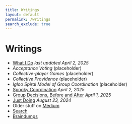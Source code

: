 ```yaml
---
title: Writings
layout: default
permalink: /writings
search_exclude: true
---
```


# Writings

* [What I Do](/writings/what-i-do) _last updated April 2, 2025_
* _Acceptance Voting_ (placeholder)
* _Collective-player Games_ (placeholder)
* _Collective Providence_ (placeholder)
* _Igloo Spiral Model of Group Coordination_ (placeholder)
* [Spooky Coordination](/writings/spooky-coordination) _April 2, 2025_
* [Group Decisions, Before and After](/writings/group-decisions-before-and-after) _April 1, 2025_
* [Just Doing](/writings/just-doing) _August 23, 2024_
* Older stuff on [Medium](https://medium.com/@dan.allison)
* [Search](/writings/search)
* [Braindumps](/writings/braindumps)